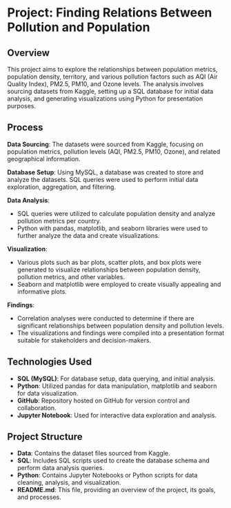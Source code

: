 # Project: Finding Relations Between Pollution and Population

## Overview

This project aims to explore the relationships between population metrics, population density, territory, and various pollution factors such as AQI (Air Quality Index), PM2.5, PM10, and Ozone levels. The analysis involves sourcing datasets from Kaggle, setting up a SQL database for initial data analysis, and generating visualizations using Python for presentation purposes.

## Process

**Data Sourcing**: The datasets were sourced from Kaggle, focusing on population metrics, pollution levels (AQI, PM2.5, PM10, Ozone), and related geographical information.

**Database Setup**: Using MySQL, a database was created to store and analyze the datasets. SQL queries were used to perform initial data exploration, aggregation, and filtering.

**Data Analysis**: 
   - SQL queries were utilized to calculate population density and analyze pollution metrics per country.
   - Python with pandas, matplotlib, and seaborn libraries were used to further analyze the data and create visualizations.
   
**Visualization**: 
   - Various plots such as bar plots, scatter plots, and box plots were generated to visualize relationships between population density, pollution metrics, and other variables.
   - Seaborn and matplotlib were employed to create visually appealing and informative plots.
   
 **Findings**: 
   - Correlation analyses were conducted to determine if there are significant relationships between population density and pollution levels.
   - The visualizations and findings were compiled into a presentation format suitable for stakeholders and decision-makers.

## Technologies Used

- **SQL (MySQL)**: For database setup, data querying, and initial analysis.
- **Python**: Utilized pandas for data manipulation, matplotlib and seaborn for data visualization.
- **GitHub**: Repository hosted on GitHub for version control and collaboration.
- **Jupyter Notebook**: Used for interactive data exploration and analysis.

## Project Structure

- **Data**: Contains the dataset files sourced from Kaggle.
- **SQL**: Includes SQL scripts used to create the database schema and perform data analysis queries.
- **Python**: Contains Jupyter Notebooks or Python scripts for data cleaning, analysis, and visualization.
- **README.md**: This file, providing an overview of the project, its goals, and processes.

